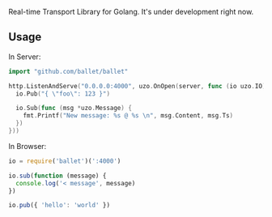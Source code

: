 Real-time Transport Library for Golang. It's under development right now.

## Usage

In Server:

```go
import "github.com/ballet/ballet"

http.ListenAndServe("0.0.0.0:4000", uzo.OnOpen(server, func (io uzo.IO) {
  io.Pub("{ \"foo\": 123 }")

  io.Sub(func (msg *uzo.Message) {
    fmt.Printf("New message: %s @ %s \n", msg.Content, msg.Ts)
  })
}))
```

In Browser:

```js
io = require('ballet')(':4000')

io.sub(function (message) {
  console.log('< message', message)
})

io.pub({ 'hello': 'world' })
```
